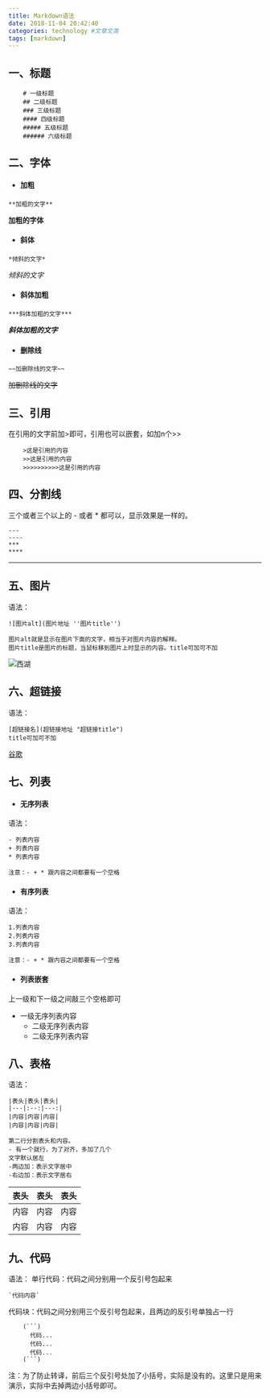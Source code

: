 ```yaml
---
title: Markdown语法
date: 2018-11-04 20:42:40
categories: technology #文章文类
tags: [markdown]
---
```


## 一、标题
```
    # 一级标题
    ## 二级标题
    ### 三级标题
    #### 四级标题
    ##### 五级标题
    ###### 六级标题
```

## 二、字体
- #### 加粗

```
**加粗的文字**
```
**加粗的字体**

- #### 斜体

```
*倾斜的文字*
```
*倾斜的文字*

- #### 斜体加粗

```
***斜体加粗的文字***
```
***斜体加粗的文字***

- #### 删除线

```
~~加删除线的文字~~
```
~~加删除线的文字~~

## 三、引用
在引用的文字前加>即可，引用也可以嵌套，如加n个>>
```
    >这是引用的内容
    >>这是引用的内容
    >>>>>>>>>>这是引用的内容
```

## 四、分割线
三个或者三个以上的 - 或者 * 都可以，显示效果是一样的。
```
---
----
***
****
```
---

## 五、图片
语法：
```
![图片alt](图片地址 ''图片title'')

图片alt就是显示在图片下面的文字，相当于对图片内容的解释。
图片title是图片的标题，当鼠标移到图片上时显示的内容。title可加可不加
```
![西湖](https://timgsa.baidu.com/timg?image&quality=80&size=b9999_10000&sec=1541348041923&di=afe7489e2d740ed9168cf3eb047a66fc&imgtype=0&src=http%3A%2F%2Fimgsrc.baidu.com%2Fimgad%2Fpic%2Fitem%2F4034970a304e251fef35e3c2ac86c9177e3e53cd.jpg "西湖")

## 六、超链接
语法：
```
[超链接名](超链接地址 "超链接title")
title可加可不加
```
[谷歌](http://google.com)

## 七、列表
- #### 无序列表
语法：

```
- 列表内容
+ 列表内容
* 列表内容

注意：- + * 跟内容之间都要有一个空格
```

- #### 有序列表
语法：

```
1.列表内容
2.列表内容
3.列表内容

注意：- + * 跟内容之间都要有一个空格
```

- #### 列表嵌套
上一级和下一级之间敲三个空格即可
- 一级无序列表内容
   - 二级无序列表内容
   - 二级无序列表内容

## 八、表格
语法：
```
|表头|表头|表头|
|---|:--:|---:|
|内容|内容|内容|
|内容|内容|内容|

第二行分割表头和内容。
- 有一个就行，为了对齐，多加了几个
文字默认居左
-两边加：表示文字居中
-右边加：表示文字居右
```
表头|表头|表头
---|:--:|---:
内容|内容|内容
内容|内容|内容

## 九、代码
语法：
单行代码：代码之间分别用一个反引号包起来
```
`代码内容`
```

代码块：代码之间分别用三个反引号包起来，且两边的反引号单独占一行
```
    (```)
      代码...
      代码...
      代码...
    (```)
```
注：为了防止转译，前后三个反引号处加了小括号，实际是没有的。这里只是用来演示，实际中去掉两边小括号即可。
